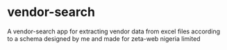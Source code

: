 # vendor-search
A vendor-search app for extracting vendor data from excel files according to a schema designed by me and made for zeta-web nigeria limited
